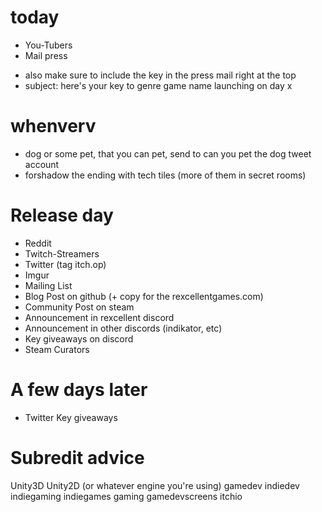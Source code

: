 # today

* You-Tubers
* Mail press
 + also make sure to include the key in the press mail right at the top
 + subject: here's your key to genre game name launching on day x

# whenverv

* dog or some pet, that you can pet, send to can you pet the dog tweet account
* forshadow the ending with tech tiles (more of them in secret rooms)

# Release day

* Reddit
* Twitch-Streamers
* Twitter (tag itch.op)
* Imgur
* Mailing List
* Blog Post on github (+ copy for the rexcellentgames.com)
* Community Post on steam
* Announcement in rexcellent discord
* Announcement in other discords (indikator, etc)
* Key giveaways on discord
* Steam Curators

# A few days later

* Twitter Key giveaways

# Subredit advice

Unity3D
Unity2D
(or whatever engine you're using)
gamedev
indiedev
indiegaming
indiegames
gaming
gamedevscreens
itchio

